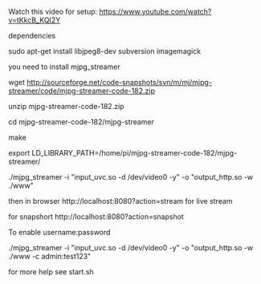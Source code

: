 Watch this video for setup: https://www.youtube.com/watch?v=tKkcB_KQI2Y

dependencies 

sudo apt-get install libjpeg8-dev subversion imagemagick

you need to install mjpg_streamer  

wget http://sourceforge.net/code-snapshots/svn/m/mj/mjpg-streamer/code/mjpg-streamer-code-182.zip

unzip mjpg-streamer-code-182.zip

cd mjpg-streamer-code-182/mjpg-streamer

make 

export LD_LIBRARY_PATH=/home/pi/mjpg-streamer-code-182/mjpg-streamer/

./mjpg_streamer -i "input_uvc.so -d /dev/video0 -y" -o "output_http.so -w ./www"



then in browser http://localhost:8080?action=stream   for live stream 

for snapshort   http://localhost:8080?action=snapshot



 To enable username:password

./mjpg_streamer -i "input_uvc.so -d /dev/video0 -y" -o "output_http.so -w ./www -c admin:test123"

for more help see start.sh
